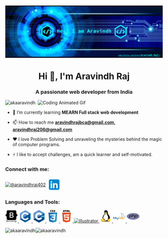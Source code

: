 ![logo](https://github.com/AKAAravindh/AKAAravindh/blob/main/new_banner.png)
<h1 align="center">Hi 👋, I'm Aravindh Raj</h1>
<h3 align="center">A passionate web developer from India</h3>

<img align="right" alt="Coding Animated Gif" width="400" src="https://media0.giphy.com/media/qgQUggAC3Pfv687qPC/giphy.gif">

<p align="left"> <img src="https://komarev.com/ghpvc/?username=akaaravindh&label=Profile%20views&color=0e75b6&style=flat" alt="akaaravindh" /> </p>



- 🌱 I’m currently learning **MEARN Full stack web development**

- 📫 How to reach me **aravindhrajbca@gmail.com, aravindhraj206@gmail.com**

- ❤️ I love Problem Solving and unraveling the mysteries behind the magic of computer programs.

- ⚡ I like to accept challenges, am a quick learner and self-motivated.

<h3 align="left">Connect with me:</h3>
<p align="left">
<a href="https://twitter.com/_MAD_MAGICIAN_" target="blank"><img align="center" src="https://raw.githubusercontent.com/rahuldkjain/github-profile-readme-generator/master/src/images/icons/Social/twitter.svg" alt="@aravindhraj402" height="30" width="40" /></a>
<a href="https://www.linkedin.com/in/aravindh-raj21" target="blank"><img align="center" src="https://github.com/AKAAravindh/AKAAravindh/blob/main/icons8-linkedin.svg" alt="@aravindh-raj21" height="45" width="45" /></a>
</p>

<h3 align="left">Languages and Tools:</h3>
<p align="left"> <a href="https://getbootstrap.com" target="_blank" rel="noreferrer"> <img src="https://raw.githubusercontent.com/devicons/devicon/master/icons/bootstrap/bootstrap-plain-wordmark.svg" alt="bootstrap" width="40" height="40"/> </a> <a href="https://www.cprogramming.com/" target="_blank" rel="noreferrer"> <img src="https://raw.githubusercontent.com/devicons/devicon/master/icons/c/c-original.svg" alt="c" width="40" height="40"/> </a> <a href="https://www.w3schools.com/cpp/" target="_blank" rel="noreferrer"> <img src="https://raw.githubusercontent.com/devicons/devicon/master/icons/cplusplus/cplusplus-original.svg" alt="cplusplus" width="40" height="40"/> </a> <a href="https://www.w3schools.com/css/" target="_blank" rel="noreferrer"> <img src="https://raw.githubusercontent.com/devicons/devicon/master/icons/css3/css3-original-wordmark.svg" alt="css3" width="40" height="40"/> </a> <a href="https://www.w3.org/html/" target="_blank" rel="noreferrer"> <img src="https://raw.githubusercontent.com/devicons/devicon/master/icons/html5/html5-original-wordmark.svg" alt="html5" width="40" height="40"/> </a> <a href="https://www.adobe.com/in/products/illustrator.html" target="_blank" rel="noreferrer"> <img src="https://www.vectorlogo.zone/logos/adobe_illustrator/adobe_illustrator-icon.svg" alt="illustrator" width="40" height="40"/> </a> <a href="https://www.linux.org/" target="_blank" rel="noreferrer"> <img src="https://raw.githubusercontent.com/devicons/devicon/master/icons/linux/linux-original.svg" alt="linux" width="40" height="40"/> </a> <a href="https://www.mysql.com/" target="_blank" rel="noreferrer"> <img src="https://raw.githubusercontent.com/devicons/devicon/master/icons/mysql/mysql-original-wordmark.svg" alt="mysql" width="40" height="40"/> </a> <a href="https://www.php.net" target="_blank" rel="noreferrer"> <img src="https://raw.githubusercontent.com/devicons/devicon/master/icons/php/php-original.svg" alt="php" width="40" height="40"/> </a> </p>

<p><img align="left" src="https://github-readme-stats.vercel.app/api?username=akaaravindh&show_icons=true&locale=en" alt="akaaravindh" /></p>
<p><img align="left" src="https://github-readme-streak-stats.herokuapp.com/?user=akaaravindh&" alt="akaaravindh" /></p>

